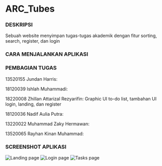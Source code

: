 # ARC_Tubes
### DESKRIPSI
Sebuah website menyimpan tugas-tugas akademik dengan fitur sorting, search, register, dan login

### CARA MENJALANKAN APLIKASI

### PEMBAGIAN TUGAS
13520155 Jundan Harris:

18120039 Ishlah Muhammadi:

18220008 Zhillan Attarizal Rezyarifin: Graphic UI to-do list, tambahan UI login, landing, dan register

18120036 Nadif Aulia Putra:

13220022 Muhammad Zaky Hermawan:

13520065 Rayhan Kinan Muhammad:

### SCREENSHOT APLIKASI
![Landing page](https://i.imgur.com/6X3SCfm.png)
![Login page](https://i.imgur.com/0ISk9rr.png)
![Tasks page](https://i.imgur.com/xoV152S.png)
